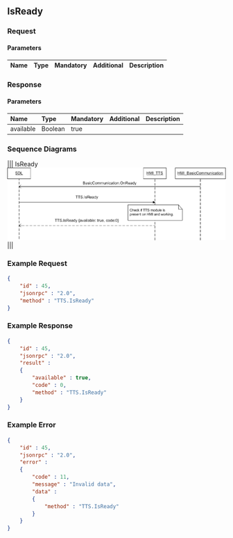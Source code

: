 ## IsReady


### Request

#### Parameters

|Name|Type|Mandatory|Additional|Description|
|:---|:---|:--------|:---------|:----------|

### Response

#### Parameters

|Name|Type|Mandatory|Additional|Description|
|:---|:---|:--------|:---------|:----------|
|available|Boolean|true|||

### Sequence Diagrams
|||
IsReady
![IsReady](./assets/IsReady.png)
|||

### Example Request

```json
{
	"id" : 45,
	"jsonrpc" : "2.0",
	"method" : "TTS.IsReady"
}
```
### Example Response

```json
{
	"id" : 45,
	"jsonrpc" : "2.0",
	"result" :
	{
		"available" : true,
		"code" : 0,
		"method" : "TTS.IsReady"
	}
}
```

### Example Error

```json
{
	"id" : 45,
	"jsonrpc" : "2.0",
	"error" :
	{
		"code" : 11,
		"message" : "Invalid data",
		"data" :
		{
			"method" : "TTS.IsReady"
		}
	}
}
```
